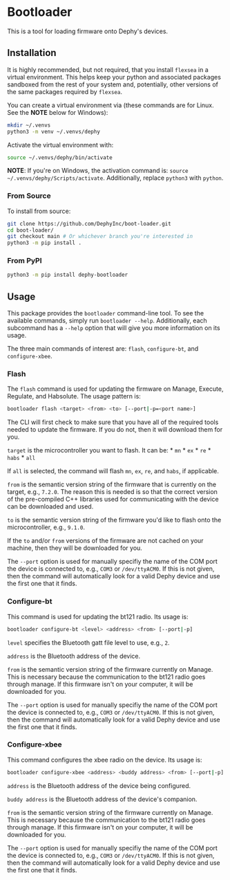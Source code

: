 # Bootloader

This is a tool for loading firmware onto Dephy's devices.


## Installation

It is highly recommended, but not required, that you install `flexsea` in a virtual
environment. This helps keep your python and associated packages sandboxed from the
rest of your system and, potentially, other versions of the same packages required by
`flexsea`.

You can create a virtual environment via (these commands are for Linux. See the **NOTE**
below for Windows):

```bash
mkdir ~/.venvs
python3 -m venv ~/.venvs/dephy
```

Activate the virtual environment with:

```bash
source ~/.venvs/dephy/bin/activate
```

**NOTE**: If you're on Windows, the activation command is: `source ~/.venvs/dephy/Scripts/activate`.
Additionally, replace `python3` with `python`.


### From Source

To install from source:

```bash
git clone https://github.com/DephyInc/boot-loader.git
cd boot-loader/
git checkout main # Or whichever branch you're interested in
python3 -m pip install .
```


### From PyPI

```bash
python3 -m pip install dephy-bootloader
```


## Usage

This package provides the `bootloader` command-line tool. To see the available commands,
simply run `bootloader --help`. Additionally, each subcommand has a `--help` option
that will give you more information on its usage.

The three main commands of interest are: `flash`, `configure-bt`, and `configure-xbee`.

### Flash

The `flash` command is used for updating the firmware on Manage, Execute, Regulate, and
Habsolute. The usage pattern is:

```bash
bootloader flash <target> <from> <to> [--port|-p=<port name>]
```

The CLI will first check to make sure that you have all of the required tools needed
to update the firmware. If you do not, then it will download them for you.

`target` is the microcontroller you want to flash. It can be:
    * `mn`
    * `ex`
    * `re`
    * `habs`
    * `all`

If `all` is selected, the command will flash `mn`, `ex`, `re`, and `habs`, if applicable.

`from` is the semantic version string of the firmware that is currently on the target,
e.g., `7.2.0`. The reason this is needed is so that the correct version of the
pre-compiled C++ libraries used for communicating with the device can be downloaded
and used.

`to` is the semantic version string of the firmware you'd like to flash onto the
microcontroller, e.g., `9.1.0`.

If the `to` and/or `from` versions of the firmware are not cached on your machine, then
they will be downloaded for you.

The `--port` option is used for manually specifiy the name of the COM port the device
is connected to, e.g., `COM3` or `/dev/ttyACM0`. If this is not given, then the command
will automatically look for a valid Dephy device and use the first one that it finds.


### Configure-bt

This command is used for updating the bt121 radio. Its usage is:

```bash
bootloader configure-bt <level> <address> <from> [--port|-p]
```

`level` specifies the Bluetooth gatt file level to use, e.g., `2`.

`address` is the Bluetooth address of the device.

`from` is the semantic version string of the firmware currently on Manage. This is
necessary because the communication to the bt121 radio goes through manage. If this
firmware isn't on your computer, it will be downloaded for you.

The `--port` option is used for manually specifiy the name of the COM port the device
is connected to, e.g., `COM3` or `/dev/ttyACM0`. If this is not given, then the command
will automatically look for a valid Dephy device and use the first one that it finds.


### Configure-xbee

This command configures the xbee radio on the device. Its usage is:

```bash
bootloader configure-xbee <address> <buddy address> <from> [--port|-p]
```

`address` is the Bluetooth address of the device being configured.

`buddy address` is the Bluetooth address of the device's companion.

`from` is the semantic version string of the firmware currently on Manage. This is
necessary because the communication to the bt121 radio goes through manage. If this
firmware isn't on your computer, it will be downloaded for you.

The `--port` option is used for manually specifiy the name of the COM port the device
is connected to, e.g., `COM3` or `/dev/ttyACM0`. If this is not given, then the command
will automatically look for a valid Dephy device and use the first one that it finds.
